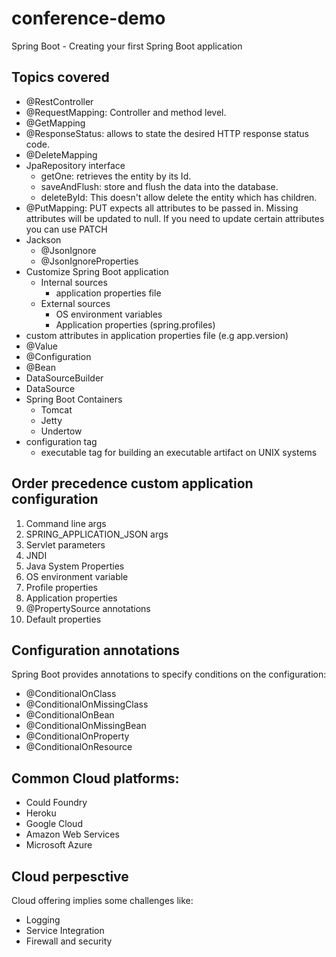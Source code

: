 # conference-demo
Spring Boot - Creating your first Spring Boot application
## Topics covered
- @RestController
- @RequestMapping: Controller and method level.
- @GetMapping
- @ResponseStatus: allows to state the desired HTTP response status code.
- @DeleteMapping
- JpaRepository interface
    - getOne: retrieves the entity by its Id.
    - saveAndFlush: store and flush the data into the database.
    - deleteById: This doesn't allow delete the entity which has children.
- @PutMapping: PUT expects all attributes to be passed in. Missing attributes will be updated to null. If you need to update certain attributes you can use PATCH
- Jackson
    - @JsonIgnore
    - @JsonIgnoreProperties
- Customize Spring Boot application
    - Internal sources
        - application properties file
    - External sources
        - OS environment variables
        - Application properties (spring.profiles)
- custom attributes in application properties file (e.g app.version)
- @Value
- @Configuration
- @Bean
- DataSourceBuilder
- DataSource
- Spring Boot Containers
    - Tomcat
    - Jetty
    - Undertow
- configuration tag
    - executable tag for building an executable artifact on UNIX systems
        
## Order precedence custom application configuration
1. Command line args
2. SPRING_APPLICATION_JSON args
3. Servlet parameters
4. JNDI
5. Java System Properties
6. OS environment variable
7. Profile properties
8. Application properties
9. @PropertySource annotations
10. Default properties

## Configuration annotations
Spring Boot provides annotations to specify conditions on the configuration:
- @ConditionalOnClass
- @ConditionalOnMissingClass
- @ConditionalOnBean
- @ConditionalOnMissingBean
- @ConditionalOnProperty
- @ConditionalOnResource

## Common Cloud platforms:
- Could Foundry
- Heroku
- Google Cloud
- Amazon Web Services
- Microsoft Azure

## Cloud perpesctive
Cloud offering implies some challenges like:
- Logging
- Service Integration
- Firewall and security
